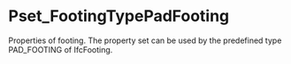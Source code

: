# Pset_FootingTypePadFooting

Properties of footing. The property set can be used by the predefined type PAD_FOOTING of IfcFooting.
<!-- end of short definition -->

